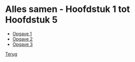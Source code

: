 # Alles samen - Hoofdstuk 1 tot Hoofdstuk 5

- [Opgave 1](./Hdstk1-5/Opgave1.md)
- [Opgave 2](./Hdstk1-5/Opgave2.md)
- [Opgave 3](./Hdstk1-5/Opgave3.md)

[Terug](../vakken/Programming-principles.md)
